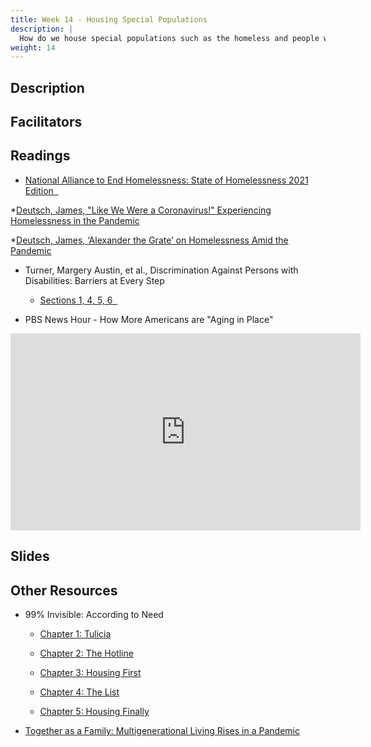```yaml
---
title: Week 14 - Housing Special Populations
description: |
  How do we house special populations such as the homeless and people with disabilities?
weight: 14
---
```

## Description
## Facilitators
## Readings

* [National Alliance to End Homelessness: State of Homelessness 2021 Edition &nbsp;<i class="fas fa-atlas"></i>](https://endhomelessness.org/homelessness-in-america/homelessness-statistics/state-of-homelessness-2021/)

*[Deutsch, James, "Like We Were a Coronavirus!" Experiencing Homelessness in the Pandemic](https://folklife.si.edu/magazine/crisis-experiencing-homelessness-in-the-pandemic)

*[Deutsch, James, ‘Alexander the Grate’ on Homelessness Amid the Pandemic](https://folklife.si.edu/magazine/crisis-alexander-the-grate-homelessness-amid-the-pandemic)

* Turner, Margery Austin, et al., Discrimination Against Persons with Disabilities: Barriers at Every Step

  - [Sections 1, 4, 5, 6 &nbsp;<i class="fas fa-cloud-download-alt"></i>](https://uofi.box.com/s/xql8zvj6kfof3alvnng7dc65r0pg9yzy)

* PBS News Hour - How More Americans are "Aging in Place"

<iframe width="560" height="315" src="https://www.youtube-nocookie.com/embed/5VqgSkN14JE" title="YouTube video player" frameborder="0" allow="accelerometer; autoplay; clipboard-write; encrypted-media; gyroscope; picture-in-picture" allowfullscreen></iframe>

## Slides
## Other Resources

* 99% Invisible: According to Need
  - [Chapter 1: Tulicia](https://99percentinvisible.org/episode/according-to-need-chapter-1-tulicia/)

  - [Chapter 2: The Hotline](https://99percentinvisible.org/episode/according-to-need-chapter-2-the-homelessness-hotline/)

  - [Chapter 3: Housing First](https://99percentinvisible.org/episode/according-to-need-chapter-3-housing-first/)

  - [Chapter 4: The List](https://99percentinvisible.org/episode/according-to-need-chapter-4-the-list/)

  - [Chapter 5: Housing Finally](https://99percentinvisible.org/episode/according-to-need-chapter-5-housing-finally/)

* [Together as a Family: Multigenerational Living Rises in a Pandemic](https://www.washingtonpost.com/realestate/together-as-a-family-multigenerational-living-rises-in-pandemic/2021/05/12/bd8598f6-a900-11eb-8d25-7b30e74923ea_story.html)